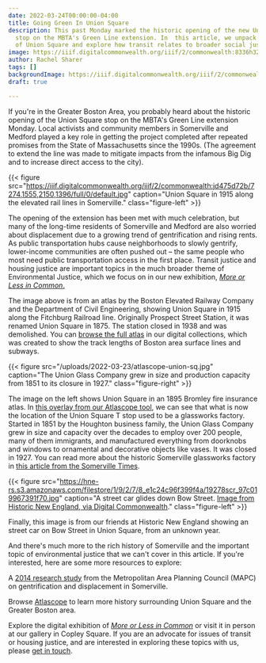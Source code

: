 ```yaml
---
date: 2022-03-24T00:00:00-04:00
title: Going Green In Union Square
description: This past Monday marked the historic opening of the new Union Square
  stop on the MBTA's Green Line extension. In  this article, we unpack the history
  of Union Square and explore how transit relates to broader social justice issues.
image: https://iiif.digitalcommonwealth.org/iiif/2/commonwealth:8336h321k/5769,3284,917,438/1200,/0/default.jpg
author: Rachel Sharer
tags: []
backgroundImage: https://iiif.digitalcommonwealth.org/iiif/2/commonwealth:8336h321k/5769,3284,917,438/1200,/0/default.jpg
draft: true

---
```

If you're in the Greater Boston Area, you probably heard about the historic opening of the Union Square stop on the MBTA's Green Line extension Monday. Local activists and community members in Somerville and Medford played a key role in getting the project completed after repeated promises from the State of Massachusetts since the 1990s. (The agreement to extend the line was made to mitigate impacts from the infamous Big Dig and to increase direct access to the city).

{{< figure src="https://iiif.digitalcommonwealth.org/iiif/2/commonwealth:jd475d72b/7274,1555,2150,1396/full/0/default.jpg" caption="Union Square in 1915 along the elevated rail lines in Somerville." class="figure-left" >}}

The opening of the extension has been met with much celebration, but many of the long-time residents of Somerville and Medford are also worried about displacement due to a growing trend of gentrification and rising rents. As public transportation hubs cause neighborhoods to slowly gentrify, lower-income communities are often pushed out – the same people who most need public transportation access in the first place. Transit justice and housing justice are important topics in the much broader theme of Environmental Justice, which we focus on in our new exhibition, [_More or Less in Common_.](https://www.leventhalmap.org/digital-exhibitions/more-or-less-in-common/)

The image above is from an atlas by the Boston Elevated Railway Company and the Department of Civil Engineering, showing Union Square in 1915 along the Fitchburg Railroad line. Originally Prospect Street Station, it was renamed Union Square in 1875. The station closed in 1938 and was demolished. You can [browse the full atlas](https://collections.leventhalmap.org/search/commonwealth:pc28d1265) in our digital collections, which was created to show the track lengths of Boston area surface lines and subways.

{{< figure src="/uploads/2022-03-23/atlascope-union-sq.jpg" caption="The Union Glass Company grew in size and production capacity from 1851 to its closure in 1927." class="figure-right" >}}

The image on the left shows Union Square in an 1895 Bromley fire insurance atlas. In [this overlay from our Atlascope tool](https://atlascope.leventhalmap.org/#view:share$base:000$overlay:39999059015998$zoom:17.67$center:-7914221.51466886,5217555.864032405$mode:glass$pos:324), we can see that what is now the location of the Union Square T stop used to be a glassworks factory. Started in 1851 by the Houghton business family, the Union Glass Company grew in size and capacity over the decades to employ over 200 people, many of them immigrants, and manufactured everything from doorknobs and windows to ornamental and decorative objects like vases. It was closed in 1927. You can read more about the historic Somerville glassworks factory in [this article from the Somerville Times](https://www.thesomervilletimes.com/archives/59178).

{{< figure src="https://hne-rs.s3.amazonaws.com/filestore/1/9/2/7/8_e1c24c96f399f4a/19278scr_97c019967391f70.jpg" caption="A street car glides down Bow Street. [Image from Historic New England, via Digital Commonwealth](https://www.digitalcommonwealth.org/search/commonwealth-oai:bz60dk00g)." class="figure-left" >}}

Finally, this image is from our friends at Historic New England showing an street car on Bow Street in Union Square, from an unknown year.

And there's much more to the rich history of Somerville and the important topic of environmental justice that we can't cover in this article. If you're interested, here are some more resources to explore:

A [2014 research study](https://www.mapc.org/wp-content/uploads/2017/09/DimensionsOfDisplacement_ExecSumm_2_11_14_0.pdf) from the Metropolitan Area Planning Council (MAPC) on gentrification and displacement in Somerville.

Browse [Atlascope]() to learn more history surrounding Union Square and the Greater Boston area.

Explore the digital exhibition of [_More or Less in Common_](https://www.leventhalmap.org/digital-exhibitions/more-or-less-in-common/) or visit it in person at our gallery in Copley Square. If you are an advocate for issues of transit or housing justice, and are interested in exploring these topics with us, please [get in touch](mailto:info@leventhalmap.org).